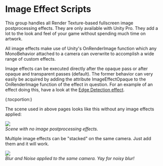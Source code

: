 Image Effect Scripts
====================


This group handles all <span class=keyword>Render Texture</span>-based fullscreen image postprocessing effects. They are only available with Unity Pro. They add a lot to the look and feel of your game without spending much time on artwork.

All image effects make use of Unity's <span class=component>OnRenderImage</span> function which any MonoBehavior attached to a camera can overwrite to accomplish a wide range of custom effects. 

Image effects can be executed directly after the opaque pass or after opaque and transparent passes (default). The former behavior can very easily be acquired by adding the attribute <span class=component>ImageEffectOpaque</span> to the OnRenderImage function of the effect in question. For an example of an effect doing this, have a look at the [Edge Detection effect](script-EdgeDetectEffectNormals.md).

(:tocportion:)

The scene used in above pages looks like this without any image effects applied:


![](http://docwiki.hq.unity3d.com/uploads/Main/FxNone.png)  
_Scene with no image postprocessing effects._

Multiple image effects can be "stacked" on the same camera. Just add them and it will work.


![](http://docwiki.hq.unity3d.com/uploads/Main/FxBlurNoise.png)  
_Blur and Noise applied to the same camera. Yay for noisy blur!_
